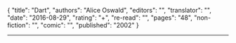 {
"title": "Dart",
"authors": "Alice Oswald",
"editors": "",
"translator": "",
"date": "2016-08-29",
"rating": "+",
"re-read": "",
"pages": "48",
"non-fiction": "",
"comic": "",
"published": "2002"
}

---
